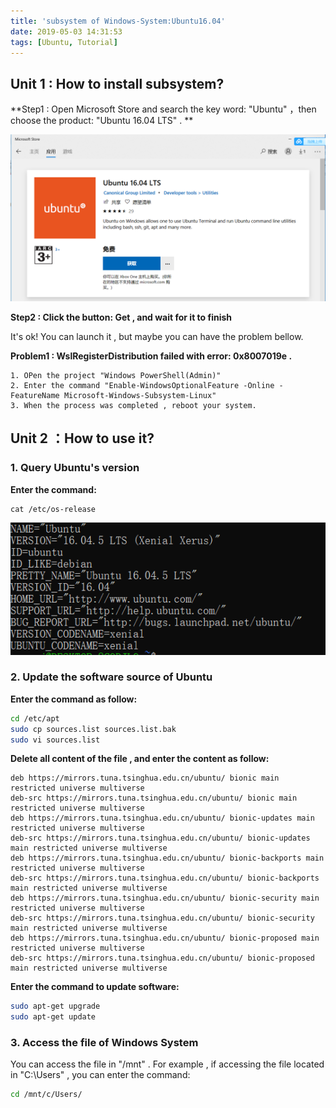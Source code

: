 ```yaml
---
title: 'subsystem of Windows-System:Ubuntu16.04'
date: 2019-05-03 14:31:53
tags: [Ubuntu, Tutorial]
---
```


## Unit 1 : How to install subsystem?

**Step1 : Open Microsoft Store and search the key word: "Ubuntu" ，then choose the product: "Ubuntu 16.04 LTS" . **

![Sample Picture](Windows-System-Ubuntu16-04\1.PNG)

**Step2 : Click the button: Get , and wait for it to finish**

It's ok! You can launch it , but maybe you can have the problem bellow.

**Problem1 : WslRegisterDistribution failed with error: 0x8007019e .**
``` vim
1. OPen the project "Windows PowerShell(Admin)"
2. Enter the command "Enable-WindowsOptionalFeature -Online -FeatureName Microsoft-Windows-Subsystem-Linux"
3. When the process was completed , reboot your system.

```

## Unit 2 ：How to use it?

### 1. Query Ubuntu's  version

**Enter the command:**

``` shell
cat /etc/os-release
```

![Sample Picture](Windows-System-Ubuntu16-04\2.PNG)

### 2. Update the software source of Ubuntu

**Enter the command as follow:**

``` bash
cd /etc/apt
sudo cp sources.list sources.list.bak
sudo vi sources.list
```
**Delete all content of the file , and enter the content as follow:**

``` vi
deb https://mirrors.tuna.tsinghua.edu.cn/ubuntu/ bionic main restricted universe multiverse
deb-src https://mirrors.tuna.tsinghua.edu.cn/ubuntu/ bionic main restricted universe multiverse
deb https://mirrors.tuna.tsinghua.edu.cn/ubuntu/ bionic-updates main restricted universe multiverse
deb-src https://mirrors.tuna.tsinghua.edu.cn/ubuntu/ bionic-updates main restricted universe multiverse
deb https://mirrors.tuna.tsinghua.edu.cn/ubuntu/ bionic-backports main restricted universe multiverse
deb-src https://mirrors.tuna.tsinghua.edu.cn/ubuntu/ bionic-backports main restricted universe multiverse
deb https://mirrors.tuna.tsinghua.edu.cn/ubuntu/ bionic-security main restricted universe multiverse
deb-src https://mirrors.tuna.tsinghua.edu.cn/ubuntu/ bionic-security main restricted universe multiverse
deb https://mirrors.tuna.tsinghua.edu.cn/ubuntu/ bionic-proposed main restricted universe multiverse
deb-src https://mirrors.tuna.tsinghua.edu.cn/ubuntu/ bionic-proposed main restricted universe multiverse
```
**Enter the command to update software:**

``` bash
sudo apt-get upgrade 
sudo apt-get update 
```

### 3. Access the file of Windows System

You can access the file in "/mnt" . For example , if  accessing the file located in "C:\Users\" , you can enter the command:
``` bash
cd /mnt/c/Users/
```